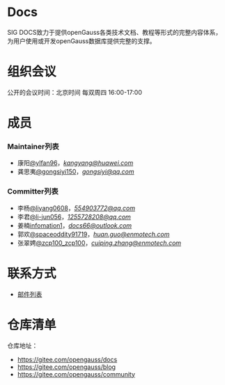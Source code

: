 

# Docs

SIG DOCS致力于提供openGauss各类技术文档、教程等形式的完整内容体系，为用户使用或开发openGauss数据库提供完整的支撑。


# 组织会议

公开的会议时间：北京时间 每双周四 16:00-17:00

# 成员


### Maintainer列表

- 康阳[@ylfan96](https://gitee.com/ylfan96)，*kangyang@huawei.com*
- 龚思夷[@gongsiyi150](https://gitee.com/gongsiyi150)，*gongsiyi@qq.com*

### Committer列表

- 李杨[@liyang0608](https://gitee.com/liyang0608)，*554903772@qq.com*
- 李君[@li-jun056](https://gitee.com/li-jun056)，*1255728208@qq.com*
- 姜楠[infomation1](https://gitee.com/infomation1)，*docs66@outlook.com*
- 郭欢[@spaceoddity91719](https://gitee.com/spaceoddity91719)，*huan.guo@enmotech.com*
- 张翠娉[@zcp100_zcp100](https://gitee.com/zcp100_zcp100)，*cuiping.zhang@enmotech.com*

# 联系方式

- [邮件列表](https://mailweb.opengauss.org/postorius/lists/docs.opengauss.org/)


# 仓库清单

仓库地址：

- https://gitee.com/opengauss/docs
- https://gitee.com/opengauss/blog
- https://gitee.com/opengauss/community

